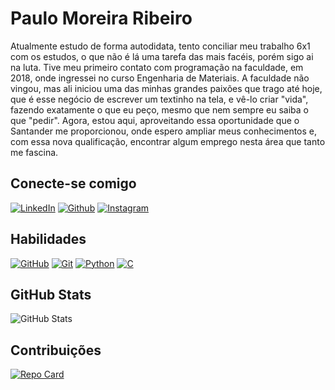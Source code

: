 # Paulo Moreira Ribeiro
Atualmente estudo de forma autodidata, tento conciliar meu trabalho 6x1 com os estudos, o que não é lá uma tarefa das mais facéis, porém sigo ai na luta.
Tive meu primeiro contato com programação na faculdade, em 2018, onde ingressei no curso Engenharia de Materiais. A faculdade não vingou, mas ali iniciou uma das minhas grandes paixões que trago até hoje, que é esse negócio de escrever um textinho na tela, e vê-lo criar "vida", fazendo exatamente o que eu peço, mesmo que nem sempre eu saiba o que "pedir".
Agora, estou aqui, aproveitando essa oportunidade que o Santander me proporcionou, onde espero ampliar meus conhecimentos e, com essa nova qualificação, encontrar algum emprego nesta área que tanto me fascina.

## Conecte-se comigo
[![LinkedIn](https://img.shields.io/badge/LinkedIn-000?style=for-the-badge&logo=linkedin&logoColor=0E76A8)](https://www.linkedin.com/in/paulo-moreira-358334178/)
[![Github](https://img.shields.io/badge/Github-000?style=for-the-badge&logo=github&logoColor=0E76A8)](https://github.com/ribeiroPM)
[![Instagram](https://img.shields.io/badge/Instagram-000?style=for-the-badge&logo=instagram)](https://www.instagram.com/paulo.who/)

## Habilidades
[![GitHub](https://img.shields.io/badge/GitHub-000?style=for-the-badge&logo=github)](https://docs.github.com/)
[![Git](https://img.shields.io/badge/Git-000?style=for-the-badge&logo=git)](https://git-scm.com/doc) 
[![Python](https://img.shields.io/badge/Python-000?style=for-the-badge&logo=python)]()
[![C](https://img.shields.io/badge/c++-000?style=for-the-badge&logo=c&logoColor=fff)]()


## GitHub Stats
![GitHub Stats](https://github-readme-stats.vercel.app/api?username=ribeiroPM&theme=transparent&bg_color=000&border_color=30A3DC&show_icons=true&icon_color=30A3DC&title_color=E94D5F&text_color=FFF&hide_title=true&hide=stars)

## Contribuições
[![Repo Card](https://github-readme-stats.vercel.app/api/pin/?username=ribeiroPM&repo=dio-lab-open-source&bg_color=000&border_color=30A3DC&show_icons=true&icon_color=30A3DC&title_color=E94D5F&text_color=FFF)](https://github.com/ribeiroPM/dio-lab-open-source)


